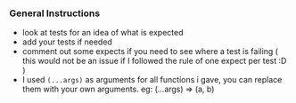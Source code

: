 ### General Instructions

- look at tests for an idea of what is expected
- add your tests if needed
- comment out some expects if you need to see where a test is failing ( this would not be an issue if I followed the rule of one expect per test :D )
- I used `(...args)` as arguments for all functions i gave, you can replace them with your own arguments. eg: (...args) => (a, b)
